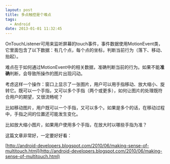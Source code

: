 ```yaml
---
layout: post
title: 多点触控是个难点
tags:
  - Android
date: 2013-01-01 11:32:45
---
```


OnTouchListener可用来监听屏幕的touch事件，事件数据使用MotionEvent类，它里面包含了以下数据：有几个点，每个点的坐标，判断当前行为（落下、移动、抬起）。

难点在于如何通过MotionEvent中的相关数据，准确判断当前的行为。如果不能**准确**判断，会导致所操作的图片出现闪动。

考虑这样一个操作：窗口上显示了一张图片，用户可以用手指移动、放大缩小、旋转它。既可以一个手指，又可以多个手指（两个或更多），如何让图片的处理既符合用户的期望，又很流畅呢？

比如移动图片，用户既可以一个手指，又可以多个。如果是多个的话，在移动过程中，手指之间的位置还可能发生变化。

比如放大缩小图片，如果用户使用多个手指，在放大时以哪些手指为准？

这篇文章非常好，一定要好好看：

[http://android-developers.blogspot.com/2010/06/making-sense-of-multitouch.html](http://android-developers.blogspot.com/2010/06/making-sense-of-multitouch.html)